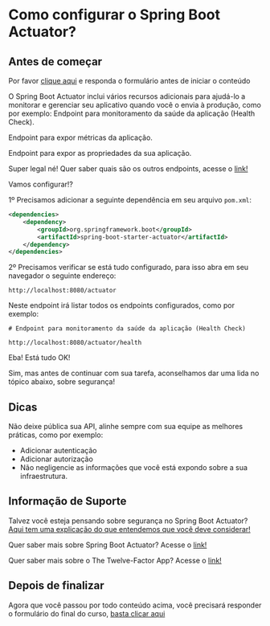 # Como configurar o Spring Boot Actuator?

## Antes de começar
Por favor [clique aqui](https://forms.gle/TptHJ4SCiyF68wNx9) e responda o formulário antes de iniciar o conteúdo

O Spring Boot Actuator inclui vários recursos adicionais para ajudá-lo a monitorar e gerenciar seu aplicativo quando você o envia à produção, como por exemplo:
Endpoint para monitoramento da saúde da aplicação (Health Check).

Endpoint para expor métricas da aplicação.

Endpoint para expor as propriedades da sua aplicação.

Super legal né! Quer saber quais são os outros endpoints, acesse o [link!](https://docs.spring.io/spring-boot/docs/current/reference/html/production-ready-features.html#production-ready-endpoints)

Vamos configurar!?

1º Precisamos adicionar a seguinte dependência em seu arquivo `pom.xml`:

```xml
<dependencies>
	<dependency>
		<groupId>org.springframework.boot</groupId>
		<artifactId>spring-boot-starter-actuator</artifactId>
	</dependency>
</dependencies>
```

2º Precisamos verificar se está tudo configurado, para isso abra em seu navegador o seguinte endereço:

`http://localhost:8080/actuator`

Neste endpoint irá listar todos os endpoints configurados, como por exemplo:

```
# Endpoint para monitoramento da saúde da aplicação (Health Check)

http://localhost:8080/actuator/health
```

Eba! Está tudo OK!

Sim, mas antes de continuar com sua tarefa, aconselhamos dar uma lida no tópico abaixo, sobre segurança!

## Dicas

Não deixe pública sua API, alinhe sempre com sua equipe as melhores práticas, como por exemplo:

- Adicionar autenticação
- Adicionar autorização
- Não negligencie as informações que você está expondo sobre a sua infraestrutura.


## Informação de Suporte

Talvez você esteja pensando sobre segurança no Spring Boot Actuator? [Aqui tem uma explicação do que entendemos que você deve considerar!](../informacao_suporte/spring-actuator-security.md)

Quer saber mais sobre Spring Boot Actuator? Acesse o [link!](https://docs.spring.io/spring-boot/docs/current/reference/html/production-ready-features.html#production-ready-enabling)

Quer saber mais sobre o The Twelve-Factor App? Acesse o [link!](https://12factor.net/pt_br/)

## Depois de finalizar
Agora que você passou por todo conteúdo acima, você precisará responder o formulário do final do curso, [basta clicar aqui](https://forms.gle/TptHJ4SCiyF68wNx9)
